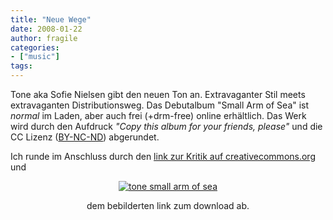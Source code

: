 ```yaml
---
title: "Neue Wege"
date: 2008-01-22
author: fragile
categories:
- ["music"]
tags:
---
```

Tone aka Sofie Nielsen gibt den neuen Ton an. Extravaganter Stil meets extravaganten Distributionsweg. Das Debutalbum "Small Arm of Sea" ist <em>normal</em> im Laden, aber auch frei (+drm-free) online  erhältlich. Das Werk wird durch den Aufdruck <em>"Copy this album for your friends, please" </em>und die CC Lizenz (<a href="http://creativecommons.org/licenses/by-nc-nd/2.5/dk/deed.en_GB" title="CC" target="_blank">BY-NC-ND</a>) abgerundet.

Ich runde im Anschluss durch den <a href="http://creativecommons.org/weblog/entry/7988" target="_blank">link zur Kritik auf creativecommons.org</a> und
<p style="text-align: center"><a href="http://urlyd.com/section/downloads/tone-small-arm-sea/" title="tone small arms of sea" target="_blank"><img src="/blog/wp-content/uploads/2008/01/tone.jpg" alt="tone small arm of sea" /></a></p>
<p align="center">dem bebilderten link zum download ab.</p>